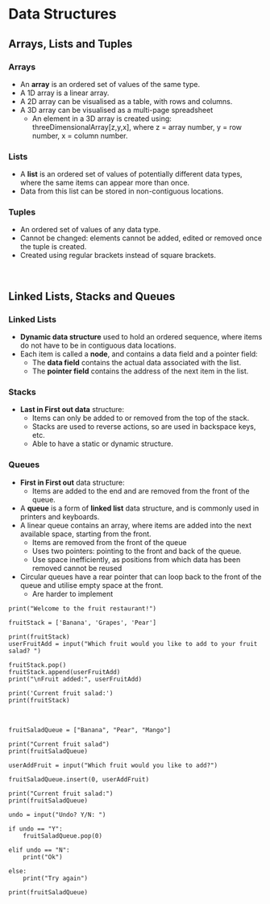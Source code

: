 # Data Structures

## Arrays, Lists and Tuples

### Arrays
- An **array** is an ordered set of values of the same type.
- A 1D array is a linear array.
- A 2D array can be visualised as a table, with rows and columns.
- A 3D array can be visualised as a multi-page spreadsheet
  - An element in a 3D array is created using: threeDimensionalArray[z,y,x], where z = array number, y = row number, x = column number.

### Lists
- A **list** is an ordered set of values of potentially different data types, where the same items can appear more than once.
- Data from this list can be stored in non-contiguous locations.

### Tuples
- An ordered set of values of any data type.
- Cannot be changed: elements cannot be added, edited or removed once the tuple is created.
- Created using regular brackets instead of square brackets.

<br>

## Linked Lists, Stacks and Queues

### Linked Lists
- **Dynamic data structure** used to hold an ordered sequence, where items do not have to be in contiguous data locations.
- Each item is called a **node**, and contains a data field and a pointer field:
  - The **data field** contains the actual data associated with the list.
  - The **pointer field** contains the address of the next item in the list.

### Stacks
- **Last in First out data** structure:
  - Items can only be added to or removed from the top of the stack.
  - Stacks are used to reverse actions, so are used in backspace keys, etc.
  - Able to have a static or dynamic structure.

### Queues
- **First in First out** data structure:
  - Items are added to the end and are removed from the front of the queue.
- A **queue** is a form of **linked list** data structure, and is commonly used in printers and keyboards.
- A linear queue contains an array, where items are added into the next available space, starting from the front.
  - Items are removed from the front of the queue
  - Uses two pointers: pointing to the front and back of the queue.
  - Use space inefficiently, as positions from which data has been removed cannot be reused
- Circular queues have a rear pointer that can loop back to the front of the queue and utilise empty space at the front.
  - Are harder to implement


```
print("Welcome to the fruit restaurant!")

fruitStack = ['Banana', 'Grapes', 'Pear']

print(fruitStack)
userFruitAdd = input("Which fruit would you like to add to your fruit salad? ")

fruitStack.pop()
fruitStack.append(userFruitAdd)
print("\nFruit added:", userFruitAdd)
 
print('Current fruit salad:')
print(fruitStack)
```

<br>

```
fruitSaladQueue = ["Banana", "Pear", "Mango"]
 
print("Current fruit salad")
print(fruitSaladQueue)

userAddFruit = input("Which fruit would you like to add?")

fruitSaladQueue.insert(0, userAddFruit)

print("Current fruit salad:")
print(fruitSaladQueue)

undo = input("Undo? Y/N: ")

if undo == "Y":
    fruitSaladQueue.pop(0)

elif undo == "N":
    print("Ok")

else:
    print("Try again")

print(fruitSaladQueue)
```




















